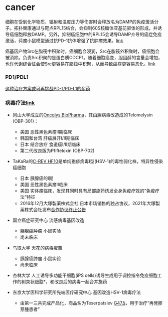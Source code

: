 # cancer

细胞在受到化学物质、辐射和温度压力等伤害时会释放名为DAMP的免疫激活分子。拓扑替康通过与靶点RPL15结合，会抑制60S核糖体亚基前驱体的形成，并诱导癌细胞释放DAMP。另外，抑制癌细胞中的RPL15会诱导DAMP介导的癌症免疫激活，荷瘤小鼠模型通过抗PD-1抗体增强了抗肿瘤效果。[link](https://www.keguanjp.com/kgjp_keji/kgjp_kj_smkx/pt20220804000003.html)

癌基因产物Src在脂筏中积聚时，癌细胞会浸润，Src在脂筏外积聚时，癌细胞会被消除。负责Src积聚的是蛋白质CDCP1。随着细胞癌变，胆固醇的含量会增加，也许代谢综合征会使Src更容易在脂筏中积聚，从而导致癌症更容易恶化。[link](https://www.keguanjp.com/kgjp_keji/kgjp_kj_smkx/pt20220808000003.html)


### PD1/PDL1
[这种治疗方案或可再挑战PD-1/PD-L1的耐药](https://www.163.com/dy/article/H93FKSSH0534TJXT.html)


### 病毒疗法[link](https://www.keguanjp.com/kgjp_keji/kgjp_kj_smkx/pt20180618093933.html)

- 冈山大学成立的[Oncolys BioPharma](https://www.oncolys.com/jp/pipeline/)，其由腺病毒改造成的Telomelysin (OBP-301)：
   - 美国 恶性黑色素瘤II期临床
   - 韩国和台湾 肝癌展开I/II期临床
   - 日本 结合放疗 食道癌I/II期临床
   - 第二代改良版为Pfifteloxin (OBP-702)
 
- TaKaRa的[C-REV HF10](https://www.takara-bio.co.jp/medi/hf10.html)是单纯孢疹病毒I型(HSV-1)的毒性弱化株，特异性侵染癌细胞
   - 日本 胰腺癌的I期
   - 美国 恶性黑色素瘤II临床
   - 美国 实体瘤临床，发现其同时具有局部施药诱发全身免疫疗效的“免疫疗法”特征
   - 2016年12月大塚製薬株式会社 日本市场销售的独占协议，2021年大塚製薬株式会社发布[合作协议终止公告](https://www.otsuka.co.jp/company/newsreleases/2021/20211109_1.html)
 
- 国立癌症研究中心 流感病毒基因改造
   - 胰腺癌肿瘤 小鼠实验
   - 尚未临床

- 鸟取大学 天花的病毒疫苗
   - 胰腺癌肿瘤 小鼠实验
   - 尚未临床

- 杏林大学 人工诱导多功能干细胞(iPS cells)诱导生成用于调控指令免疫细胞工作的树突状细胞*，和改良后的病毒一起合并施药

- 东京大学医科学研究所先端医疗研究中心 基因改造HSV-1病毒疗法
   - 由第一三共完成产品化，商品名为Teserpatslev [G47Δ](https://www.pmda.go.jp/regenerative_medicines/2021/R20210629001/430574000_30300FZX00004_B100_1.pdf)，用于治疗“再発膠芽腫患者”
